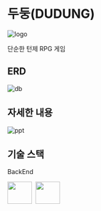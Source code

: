 # 두둥(DUDUNG)
![logo](https://github.com/hyanyul/DuDung/assets/158116933/09f09535-8ce2-436d-895a-b58f3ac671be)

단순한 턴제 RPG 게임

## ERD
![db](https://github.com/hyanyul/DuDung/assets/158116933/9ce0eead-2670-4d4e-aba4-1639a96e7351)

## 자세한 내용
![ppt](https://www.canva.com/design/DAGCuhrcVw8/SYqv1fZSqI28YN2znrUwLw/edit?utm_content=DAGCuhrcVw8&utm_campaign=designshare&utm_medium=link2&utm_source=sharebutton)

## 기술 스택
<p>BackEnd</p>
<span><img src="https://github.com/hyanyul/DuDung/assets/158116933/1f27cd6f-4fd6-4ee3-876c-1b6d45a37af1" width="55" height="50"/></span>&nbsp;
<span><img src="https://github.com/hyanyul/DuDung/assets/158116933/6087460e-3cd7-4e0e-b0bf-6465d9e59950" width="55" height="50"/></span>&nbsp;
